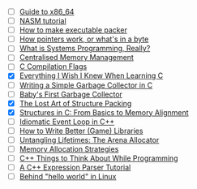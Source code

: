 - [ ] [Guide to x86_64](https://web.stanford.edu/class/archive/cs/cs107/cs107.1206/guide/x86-64.html)
- [ ] [NASM tutorial](https://cs.lmu.edu/~ray/notes/nasmtutorial/)
- [ ] [How to make executable packer](https://fasterthanli.me/series/making-our-own-executable-packer)
- [ ] [How pointers work, or what's in a byte](https://www.ralfj.de/blog/2018/07/24/pointers-and-bytes.html)
- [ ] [What is Systems Programming, Really?](https://willcrichton.net/notes/systems-programming/)
- [ ] [Centralised Memory Management](https://sasluca.github.io/cmm.html)
- [ ] [C Compilation Flags](https://nullprogram.com/blog/2023/04/29/)
- [x] [Everything I Wish I Knew When Learning C](https://tmewett.com/c-tips/)
- [ ] [Writing a Simple Garbage Collector in C](https://maplant.com/gc.html)
- [ ] [Baby's First Garbage Collector](https://journal.stuffwithstuff.com/2013/12/08/babys-first-garbage-collector/)
- [x] [The Lost Art of Structure Packing](http://www.catb.org/esr/structure-packing/)
- [x] [Structures in C: From Basics to Memory Alignment](https://abstractexpr.com/2023/06/29/structures-in-c-from-basics-to-memory-alignment/)
- [ ] [Idiomatic Event Loop in C++](https://habr.com/en/articles/665730/)
- [ ] [How to Write Better (Game) Libraries](https://handmade.network/forums/articles/t/7138-how_to_write_better_game_libraries)
- [ ] [Untangling Lifetimes: The Arena Allocator](https://www.rfleury.com/p/untangling-lifetimes-the-arena-allocator)
- [ ] [Memory Allocation Strategies](https://www.gingerbill.org/series/memory-allocation-strategies/)
- [ ] [C++ Things to Think About While Programming](https://palikar.github.io/projects/cpp_tips/)
- [ ] [A C++ Expression Parser Tutorial](https://unclechromedome.org/c++-tutorials/expression-parser/index.html)
- [ ] [Behind "hello world" in Linux](https://jvns.ca/blog/2023/08/03/behind--hello-world/)
